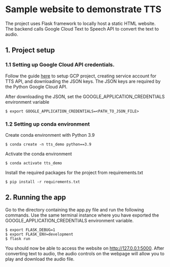 # Sample website to demonstrate TTS

The project uses Flask framework to locally host a static HTML website. The backend calls Google Cloud Text to Speech API to convert the text to audio. 

## 1. Project setup

### 1.1 Setting up Google Cloud API credentials. 

Follow the guide [here](https://cloud.google.com/text-to-speech/docs/before-you-begin) to setup GCP project, creating service account for TTS API, and downloading the JSON keys. The JSON keys are required by the Python Google Cloud API.

After downloading the JSON, set the GOOGLE_APPLICATION_CREDENTIALS environment variable

`$ export GOOGLE_APPLICATION_CREDENTIALS=<PATH_TO_JSON_FILE>`

### 1.2 Setting up conda environment

Create conda environment with Python 3.9

`$ conda create -n tts_demo python==3.9`

Activate the conda environment

`$ conda activate tts_demo`

Install the required packages for the project from requirements.txt

`$ pip install -r requirements.txt`

## 2. Running the app

Go to the directory containing the app.py file and run the following commands. Use the same terminal instance where you have exported the GOOGLE_APPLICATION_CREDENTIALS environment variable.

```
$ export FLASK_DEBUG=1
$ export FLASK_ENV=development
$ flask run
```

You should now be able to access the website on http://127.0.0.1:5000. After converting text to audio, the audio controls on the webpage will allow you to play and download the audio file.